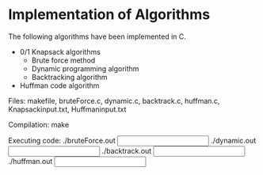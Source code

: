# Implementation of Algorithms

The following algorithms have been implemented in C.
- 0/1 Knapsack algorithms
  - Brute force method 
  - Dynamic programming algorithm
  - Backtracking algorithm 
- Huffman code algorithm

Files: makefile, bruteForce.c, dynamic.c, backtrack.c, huffman.c, Knapsackinput.txt, Huffmaninput.txt

Compilation: make

Executing code: 
./bruteForce.out <input file path>
​./dynamic.out <input file path>
./backtrack.out <input file path>
./huffman.out <input file path>